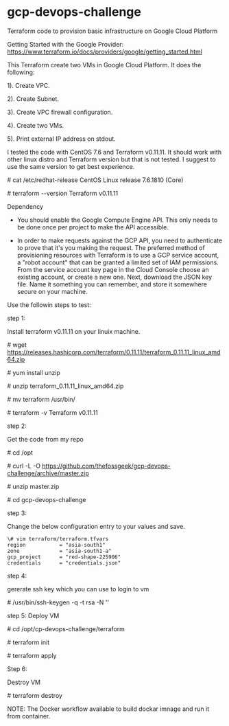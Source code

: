 # gcp-devops-challenge
Terraform code to provision basic infrastructure on Google Cloud Platform 

Getting Started with the Google Provider: https://www.terraform.io/docs/providers/google/getting_started.html

This Terraform create two VMs in Google Cloud Platform.  It does the following:

1). Create VPC.

2). Create Subnet.

3). Create VPC firewall configuration.

4). Create two VMs.

5). Print external IP address on stdout.

I tested the code with CentOS 7.6 and Terraform v0.11.11. It should work with other linux distro and Terraform version but that is not tested. I suggest to use the same version to get best experience. 

\# cat /etc/redhat-release 
CentOS Linux release 7.6.1810 (Core) 

\# terraform --version
Terraform v0.11.11

Dependency

- You should enable the Google Compute Engine API. This only needs to be done once per project to make the API accessible.

- In order to make requests against the GCP API, you need to authenticate to prove that it's you making the request. The preferred method of provisioning resources with Terraform is to use a GCP service account, a "robot account" that can be granted a limited set of IAM permissions. From the service account key page in the Cloud Console choose an existing account, or create a new one. Next, download the JSON key file. Name it something you can remember, and store it somewhere secure on your machine.

Use the followin steps to test:

step 1: 

Install terraform v0.11.11 on your linuix machine.

\# wget https://releases.hashicorp.com/terraform/0.11.11/terraform_0.11.11_linux_amd64.zip

\# yum install unzip

\# unzip terraform_0.11.11_linux_amd64.zip 

\# mv terraform /usr/bin/

\# terraform -v
Terraform v0.11.11

step 2:

Get the code from my repo

\# cd /opt

\# curl -L -O https://github.com/thefossgeek/gcp-devops-challenge/archive/master.zip

\# unzip master.zip

\# cd gcp-devops-challenge

step 3:

Change the below configuration entry to your values and save.
```
\# vim terraform/terraform.tfvars 
region           = "asia-south1"
zone             = "asia-south1-a"
gcp_project      = "red-shape-225906"
credentials      = "credentials.json"
```

step 4:

gererate ssh key which you can use to login to vm

\# /usr/bin/ssh-keygen -q -t rsa -N ''

step 5:
Deploy VM

\# cd /opt/cp-devops-challenge/terraform

\# terraform init

\# terraform apply

Step 6:

Destroy VM

\# terraform destroy

NOTE: The Docker workflow available to build dockar imnage and run it from container.

